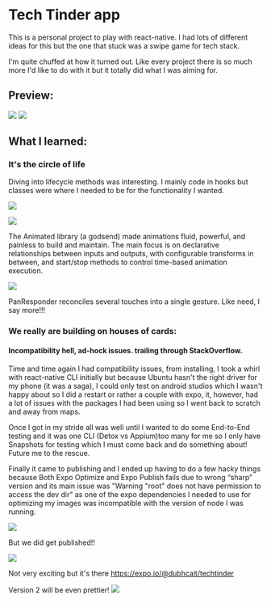  # Tech Tinder app
 
This is a personal project to play with react-native. I had lots of different ideas for this but the one that stuck was a swipe game for tech stack.
 
I'm quite chuffed at how it turned out. Like every project there is so much more I'd like to do with it but it totally did what I was aiming for. 
 
## Preview: 
![](https://i.imgur.com/HFEpf0A.png)
![](https://i.imgur.com/xG6VFl5.png)
 
 
## What I learned:

### It's the circle of life 
Diving into lifecycle methods was interesting. I mainly code in hooks but classes were where I needed to be for the functionality I wanted. 

   ![](https://i.imgur.com/ly4Sduc.png)
   
   ![](https://i.imgur.com/Qonc08Q.png)
   
The Animated library (a godsend) made animations fluid, powerful, and painless to build and maintain. The main focus is on declarative relationships between inputs and outputs, with configurable transforms in between, and start/stop methods to control time-based animation execution. 



  
  ![](https://i.imgur.com/gFg4zzi.png)

PanResponder reconciles several touches into a single gesture. Like need, I say more!!!


  
### We really are building on houses of cards: 
#### Incompatibility hell, ad-hock issues. trailing through StackOverflow. 
 
 Time and time again I had compatibility issues, from installing, I took a whirl with react-native CLI initially but because Ubuntu hasn't the right driver for my phone (it was a saga), I could only test on android studios which I wasn't happy about  so I did a restart or rather a couple with expo, it, however, had a lot of issues with the packages I had been using so I went back to scratch and away from maps. 

Once I got in my stride all was well until I wanted to do some End-to-End testing and it was one CLI (Detox vs Appium)too many for me so I only have Snapshots for testing which I must come back and do something about! Future me to the rescue. 

Finally it came to publishing and I ended up having to do a few hacky things because Both Expo Optimize and Expo Publish fails due to wrong “sharp” version and its main issue was "Warning "root" does not have permission to access the dev dir" as one of the expo dependencies I needed to use for optimizing my images was incompatible with the version of node I was running. 

![](https://i.imgur.com/6zV4dQE.png)


But we did get published!! 

![](https://i.imgur.com/A8QwP1m.png)

Not very exciting but it's there https://expo.io/@dubhcait/techtinder

Version 2 will be even prettier! 
![](https://i.imgur.com/5hhnnhe.png)
